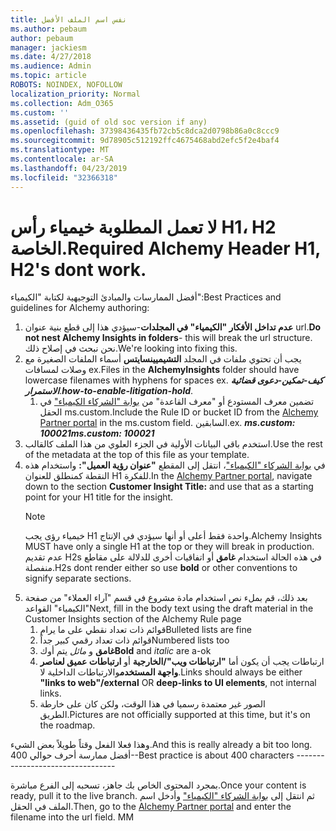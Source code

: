 ```yaml
---
title: نفس اسم الملف الأفضل
ms.author: pebaum
author: pebaum
manager: jackiesm
ms.date: 4/27/2018
ms.audience: Admin
ms.topic: article
ROBOTS: NOINDEX, NOFOLLOW
localization_priority: Normal
ms.collection: Adm_O365
ms.custom: ''
ms.assetid: (guid of old soc version if any)
ms.openlocfilehash: 37398436435fb72cb5c8dca2d0798b86a0c8ccc9
ms.sourcegitcommit: 9d78905c512192ffc4675468abd2efc5f2e4baf4
ms.translationtype: MT
ms.contentlocale: ar-SA
ms.lasthandoff: 04/23/2019
ms.locfileid: "32366318"
---
```

# <a name="required-alchemy-header-h1-h2s-dont-work"></a><span data-ttu-id="588d3-102">لا تعمل المطلوبة خيمياء رأس H1، H2 الخاصة.</span><span class="sxs-lookup"><span data-stu-id="588d3-102">Required Alchemy Header H1, H2's dont work.</span></span>
<span data-ttu-id="588d3-103">أفضل الممارسات والمبادئ التوجيهية لكتابة "الكيمياء":</span><span class="sxs-lookup"><span data-stu-id="588d3-103">Best Practices and guidelines for Alchemy authoring:</span></span>

1. <span data-ttu-id="588d3-104">**عدم تداخل الأفكار "الكيمياء" في المجلدات**-سيؤدي هذا إلى قطع بنية عنوان url.</span><span class="sxs-lookup"><span data-stu-id="588d3-104">**Do not nest Alchemy Insights in folders**- this will break the url structure.</span></span> <span data-ttu-id="588d3-105">نحن نبحث في إصلاح ذلك.</span><span class="sxs-lookup"><span data-stu-id="588d3-105">We're looking into fixing this.</span></span>
1. <span data-ttu-id="588d3-106">يجب أن تحتوي ملفات في المجلد **التشيميينسايتس** أسماء الملفات الصغيرة مع وصلات لمسافات ex.</span><span class="sxs-lookup"><span data-stu-id="588d3-106">Files in the **AlchemyInsights** folder should have lowercase filenames with hyphens for spaces ex.</span></span> <span data-ttu-id="588d3-107">***كيف-تمكين-دعوى قضائية الاستمرار***.</span><span class="sxs-lookup"><span data-stu-id="588d3-107">***how-to-enable-litigation-hold***.</span></span>
    1. <span data-ttu-id="588d3-108">تضمين معرف المستودع أو "معرف القاعدة" من [بوابة "الشركاء الكيمياء"](https://alchemyportal.azurewebsites.net) في الحقل ms.custom.</span><span class="sxs-lookup"><span data-stu-id="588d3-108">Include the Rule ID or bucket ID from the [Alchemy Partner portal](https://alchemyportal.azurewebsites.net) in the ms.custom field.</span></span> <span data-ttu-id="588d3-109">السابقين.</span><span class="sxs-lookup"><span data-stu-id="588d3-109">ex.</span></span> <span data-ttu-id="588d3-110">***ms.custom: 100021***</span><span class="sxs-lookup"><span data-stu-id="588d3-110">***ms.custom: 100021***</span></span>
1. <span data-ttu-id="588d3-111">استخدم باقي البيانات الأولية في الجزء العلوي من هذا الملف كالقالب.</span><span class="sxs-lookup"><span data-stu-id="588d3-111">Use the rest of the metadata at the top of this file as your template.</span></span>
1. <span data-ttu-id="588d3-112">في [بوابة الشركاء "الكيمياء"](https://alchemyportal.azurewebsites.net)، انتقل إلى المقطع **"عنوان رؤية العميل":** واستخدام هذه النقطة كمنطلق للعنوان H1 للفكرة.</span><span class="sxs-lookup"><span data-stu-id="588d3-112">In the [Alchemy Partner portal](https://alchemyportal.azurewebsites.net), navigate down to the section **Customer Insight Title:** and use that as a starting point for your H1 title for the insight.</span></span> 
    > [!NOTE]
    > <span data-ttu-id="588d3-113">خيمياء رؤى يجب H1 واحدة فقط أعلى أو أنها سيؤدي في الإنتاج.</span><span class="sxs-lookup"><span data-stu-id="588d3-113">Alchemy Insights MUST have only a single H1 at the top or they will break in production.</span></span> <span data-ttu-id="588d3-114">عدم تقديم H2s في هذه الحالة استخدام **غامق** أو اتفاقيات أخرى للدلالة على مقاطع منفصلة.</span><span class="sxs-lookup"><span data-stu-id="588d3-114">H2s dont render either so use **bold** or other conventions to signify separate sections.</span></span>
1. <span data-ttu-id="588d3-115">بعد ذلك، قم بملء نص استخدام مادة مشروع في قسم "آراء العملاء" من صفحة "الكيمياء" القواعد</span><span class="sxs-lookup"><span data-stu-id="588d3-115">Next, fill in the body text using the draft material in the Customer Insights section of the Alchemy Rule page</span></span>
    1. <span data-ttu-id="588d3-116">قوائم ذات تعداد نقطي على ما يرام</span><span class="sxs-lookup"><span data-stu-id="588d3-116">Bulleted lists are fine</span></span>
    1. <span data-ttu-id="588d3-117">قوائم ذات تعداد رقمي كبير جداً</span><span class="sxs-lookup"><span data-stu-id="588d3-117">Numbered lists too</span></span>
    1. <span data-ttu-id="588d3-118">**غامق** و *مائل* يتم أوك</span><span class="sxs-lookup"><span data-stu-id="588d3-118">**Bold** and *italic* are a-ok</span></span>
    1. <span data-ttu-id="588d3-119">ارتباطات يجب أن يكون أما **"ارتباطات ويب"/الخارجية** أو **ارتباطات عميق لعناصر واجهة المستخدم**والارتباطات الداخلية لا.</span><span class="sxs-lookup"><span data-stu-id="588d3-119">Links should always be either **"links to web"/external** OR **deep-links to UI elements**, not internal links.</span></span>
    1. <span data-ttu-id="588d3-120">الصور غير معتمدة رسميا في هذا الوقت، ولكن كان على خارطة الطريق.</span><span class="sxs-lookup"><span data-stu-id="588d3-120">Pictures are not officially supported at this time, but it's on the roadmap.</span></span>

<span data-ttu-id="588d3-121">وهذا فعلا الفعل وقتاً طويلاً بعض الشيء.</span><span class="sxs-lookup"><span data-stu-id="588d3-121">And this is really already a bit too long.</span></span> <span data-ttu-id="588d3-122">أفضل ممارسة أحرف حوالي 400--</span><span class="sxs-lookup"><span data-stu-id="588d3-122">Best practice is about 400 characters ---------------------------------</span></span>

<span data-ttu-id="588d3-123">بمجرد المحتوى الخاص بك جاهز، تسحبه إلى الفرع مباشرة.</span><span class="sxs-lookup"><span data-stu-id="588d3-123">Once your content is ready, pull it to the live branch.</span></span> <span data-ttu-id="588d3-124">ثم انتقل إلى [بوابة الشركاء "الكيمياء"](https://alchemyportal.azurewebsites.net) وأدخل اسم الملف في الحقل.</span><span class="sxs-lookup"><span data-stu-id="588d3-124">Then, go to the [Alchemy Partner portal](https://alchemyportal.azurewebsites.net) and enter the filename into the url field.</span></span> <span data-ttu-id="588d3-125">M</span><span class="sxs-lookup"><span data-stu-id="588d3-125">M</span></span>